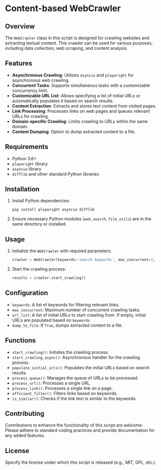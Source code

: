 # Content-based WebCrawler

## Overview

The `WebCrawler` class in this script is designed for crawling websites and extracting textual content. This crawler can be used for various purposes, including data collection, web scraping, and content analysis.

## Features

- **Asynchronous Crawling**: Utilizes `asyncio` and `playwright` for asynchronous web crawling.
- **Concurrent Tasks**: Supports simultaneous tasks with a customizable concurrency limit.
- **Customizable URL List**: Allows specifying a list of initial URLs or automatically populates it based on search results.
- **Content Extraction**: Extracts and stores text content from visited pages.
- **Link Processing**: Processes links on web pages and queues relevant URLs for crawling.
- **Domain-specific Crawling**: Limits crawling to URLs within the same domain.
- **Content Dumping**: Option to dump extracted content to a file.

## Requirements

- Python 3.6+
- `playwright` library
- `asyncio` library
- `difflib` and other standard Python libraries

## Installation

1. Install Python dependencies:
   ```bash
   pip install playwright asyncio difflib
   ```
2. Ensure necessary Python modules (`web_search`, `file_utils`) are in the same directory or installed.

## Usage

1. Initialize the `WebCrawler` with required parameters:

   ```python
   crawler = WebCrawler(keywords='search keywords', max_concurrent=3, url_list=[], dump_to_file=True)
   ```

2. Start the crawling process:

   ```python
   results = crawler.start_crawling()
   ```

## Configuration

- `keywords`: A list of keywords for filtering relevant links.
- `max_concurrent`: Maximum number of concurrent crawling tasks.
- `url_list`: A list of initial URLs to start crawling from. If empty, initial URLs are populated based on `keywords`.
- `dump_to_file`: If `True`, dumps extracted content to a file.

## Functions

- `start_crawling()`: Initiates the crawling process.
- `start_crawling_async()`: Asynchronous handler for the crawling process.
- `populate_initial_urls()`: Populates the initial URLs based on search results.
- `process_queue()`: Manages the queue of URLs to be processed.
- `process_url()`: Processes a single URL.
- `process_link()`: Processes a single link on a page.
- `efficient_filter()`: Filters links based on keywords.
- `is_similar()`: Checks if the link text is similar to the keywords.

## Contributing

Contributions to enhance the functionality of this script are welcome. Please adhere to standard coding practices and provide documentation for any added features.

## License

Specify the license under which this script is released (e.g., MIT, GPL, etc.).